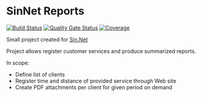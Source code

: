 # SinNet Reports

[![Build Status](https://dev.azure.com/sinnetapps/sinnetapps/_apis/build/status/siudeks.sin-net-reports?branchName=master)](https://dev.azure.com/sinnetapps/sinnetapps/_build/latest?definitionId=1&branchName=master)
[![Quality Gate Status](https://sonarcloud.io/api/project_badges/measure?project=net.siudek%3Asinnet&metric=alert_status)](https://sonarcloud.io/dashboard?id=net.siudek%3Asinnet)
[![Coverage](https://sonarcloud.io/api/project_badges/measure?project=net.siudek%3Asinnet&metric=coverage)](https://sonarcloud.io/dashboard?id=net.siudek%3Asinnet)

Small project created for [Sin.Net](http://www.sin.net.pl/)

Project allows register customer services and produce summarized reports.

In scope:

- Define list of clients
- Register time and distance of provided service through Web site
- Create PDF attachments per client for given period on demand
